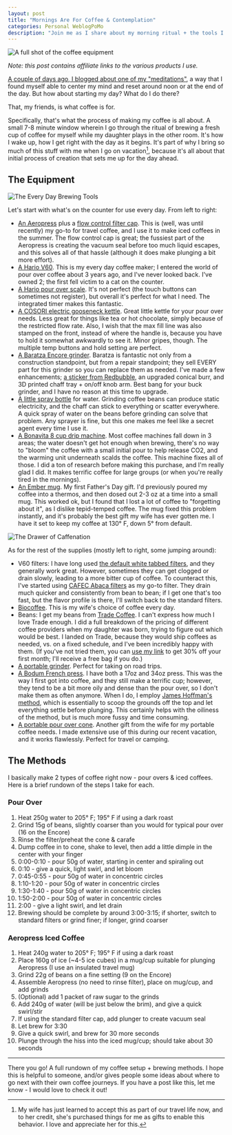 ```yaml
---
layout: post
title: "Mornings Are For Coffee & Contemplation"
categories: Personal WeblogPoMo
description: "Join me as I share about my morning ritual + the tools I use to make coffee"
---
```


![A full shot of the coffee equipment][headerImg]

*Note: this post contains affiliate links to the various products I use.*

[A couple of days ago, I blogged about one of my "meditations"][meditation], a way that I found myself able to center my mind and reset around noon or at the end of the day. But how about starting my day? What do I do there?

That, my friends, is what coffee is for.

Specifically, that's what the process of making my coffee is all about. A small 7-8 minute window wherein I go through the ritual of brewing a fresh cup of coffee for myself while my daughter plays in the other room. It's how I wake up, how I get right with the day as it begins. It's part of why I bring so much of this stuff with me when I go on vacation[^1], because it's all about that initial process of creation that sets me up for the day ahead.

[^1]: My wife has just learned to accept this as part of our travel life now, and to her credit, she's purchased things for me as gifts to enable this behavior. I love and appreciate her for this.

## The Equipment

![The Every Day Brewing Tools][coffeetop]

[coffeetop]: /images/coffee/coffee-top.JPG

Let's start with what's on the counter for use every day. From left to right:

- [An Aeropress][aeropress] plus a [flow control filter cap][aeropressflow]. This is (well, was until recently) my go-to for travel coffee, and I use it to make iced coffees in the summer. The flow control cap is great; the fussiest part of the Aeropress is creating the vacuum seal before too much liquid escapes, and this solves all of that hassle (although it does make plunging a bit more effort).
- [A Hario V60][v60]. This is my every day coffee maker; I entered the world of pour over coffee about 3 years ago, and I've never looked back. I've owned 2; the first fell victim to a cat on the counter.
- [A Hario pour over scale][scale]. It's not perfect (the touch buttons can sometimes not register), but overall it's perfect for what I need. The integrated timer makes this fantastic.
- [A COSORI electric gooseneck kettle][kettle]. Great little kettle for your pour over needs. Less great for things like tea or hot chocolate, simply because of the restricted flow rate. Also, I wish that the max fill line was also stamped on the front, instead of where the handle is, because you have to hold it somewhat awkwardly to see it. Minor gripes, though. The multiple temp buttons and hold setting are perfect.
- [A Baratza Encore grinder][grinder]. Baratza is fantastic not only from a construction standpoint, but from a repair standpoint; they sell EVERY part for this grinder so you can replace them as needed. I've made a few enhancements; [a sticker from Redbubble][sticker], an upgraded conical burr, and 3D printed chaff tray + on/off knob arm. Best bang for your buck grinder, and I have no reason at this time to upgrade.
- [A little spray bottle][spray] for water. Grinding coffee beans can produce static electricity, and the chaff can stick to everything or scatter everywhere. A quick spray of water on the beans before grinding can solve that problem. Any sprayer is fine, but this one makes me feel like a secret agent every time I use it.
- [A Bonavita 8 cup drip machine][brewer]. Most coffee machines fall down in 3 areas; the water doesn't get hot enough when brewing, there's no way to "bloom" the coffee with a small initial pour to help release CO2, and the warming unit underneath scalds the coffee. This machine fixes all of those. I did a ton of research before making this purchase, and I'm really glad I did. It makes terrific coffee for large groups (or when you're really tired in the mornings).
- [An Ember mug][mug]. My first Father's Day gift. I'd previously poured my coffee into a thermos, and then dosed out 2-3 oz at a time into a small mug. This worked ok, but I found that I lost a lot of coffee to "forgetting about it", as I dislike tepid-temped coffee. The mug fixed this problem instantly, and it's probably the best gift my wife has ever gotten me. I have it set to keep my coffee at 130° F, down 5° from default.

[aeropress]: https://amzn.to/3yla4NS
[aeropressflow]: https://amzn.to/3V85X0M
[v60]: https://amzn.to/4dPiZau
[scale]: https://amzn.to/44Mq47T
[kettle]: https://amzn.to/4arj6Gv
[grinder]: https://amzn.to/3QNJkvJ
[sticker]: https://www.redbubble.com/i/sticker/Stardew-Valley-Coffee-by-Serendipitous71/40627443.EJUG5
[spray]: https://amzn.to/4asmdxS
[brewer]: https://amzn.to/4bFJGfW
[mug]: https://amzn.to/3WNBd6e

![The Drawer of Caffenation][coffeedrawer]

[coffeedrawer]: /images/coffee/coffee-drawer.JPG

As for the rest of the supplies (mostly left to right, some jumping around):

- V60 filters: I have long used [the default white tabbed filters][v60filters], and they generally work great. However, sometimes they can get clogged or drain slowly, leading to a more bitter cup of coffee. To counteract this, I've started using [CAFEC Abaca filters][abaca] as my go-to filter. They drain much quicker and consistently from bean to bean; if I get one that's too fast, but the flavor profile is there, I'll switch back to the standard filters.
- [Biocoffee][biocoffee]. This is my wife's choice of coffee every day.
- Beans: I get my beans from [Trade Coffee][trade]. I can't express how much I love Trade enough. I did a full breakdown of the pricing of different coffee providers when my daughter was born, trying to figure out which would be best. I landed on Trade, because they would ship coffees as needed, vs. on a fixed schedule, and I've been incredibly happy with them. (If you've not tried them, you can [use my link][trade] to get 30% off your first month; I'll receive a free bag if you do.)
- [A portable grinder][portagrinder]. Perfect for taking on road trips.
- [A Bodum French press][press]. I have both a 17oz and 34oz press. This was the way I first got into coffee, and they still make a terrific cup; however, they tend to be a bit more oily and dense than the pour over, so I don't make them as often anymore. When I do, I employ [James Hoffman's method](https://sevencoffeeroasters.com/blogs/coffee-101/james-hoffmann-french-press), which is essentially to scoop the grounds off the top and let everything settle before plunging. This certainly helps with the oiliness of the method, but is much more fussy and time consuming.
- [A portable pour over cone][razgar]. Another gift from the wife for my portable coffee needs. I made extensive use of this during our recent vacation, and it works flawlessly. Perfect for travel or camping.

[v60filters]: https://amzn.to/4aB6k8E
[abaca]: https://amzn.to/44NODkQ
[biocoffee]: https://biocoffee.com
[trade]: http://rwrd.io/du3ayh2?c
[portagrinder]: https://amzn.to/4ayniUW
[press]: https://amzn.to/3K7OrmU
[razgar]: https://www.etsy.com/listing/1174633678/foldable-pour-over-coffee-maker-cone?click_key=841e3845e0e798702535d1c01e45ff18bb6dfeff%3A1174633678&click_sum=e3fee39d&ref=shop_home_active_1&crt=1

## The Methods

I basically make 2 types of coffee right now - pour overs & iced coffees. Here is a brief rundown of the steps I take for each.

### Pour Over

1. Heat 250g water to 205° F; 195° F if using a dark roast
2. Grind 15g of beans, slightly coarser than you would for typical pour over (16 on the Encore)
3. Rinse the filter/preheat the cone & carafe
4. Dump coffee in to cone, shake to level, then add a little dimple in the center with your finger
5. 0:00-0:10 - pour 50g of water, starting in center and spiraling out
6. 0:10 - give a quick, light swirl, and let bloom
7. 0:45-0:55 - pour 50g of water in concentric circles
8. 1:10-1:20 - pour 50g of water in concentric circles
9. 1:30-1:40 - pour 50g of water in concentric circles
9. 1:50-2:00 - pour 50g of water in concentric circles
10. 2:00 - give a light swirl, and let drain
11. Brewing should be complete by around 3:00-3:15; if shorter, switch to standard filters or grind finer; if longer, grind coarser

### Aeropress Iced Coffee

1. Heat 240g water to 205° F; 195° F if using a dark roast
2. Place 160g of ice (~4-5 ice cubes) in a mug/cup suitable for plunging Aeropress (I use an insulated travel mug)
3. Grind 22g of beans on a fine setting (9 on the Encore)
4. Assemble Aeropress (no need to rinse filter), place on mug/cup, and add grinds
5. (Optional) add 1 packet of raw sugar to the grinds
6. Add 240g of water (will be just below the brim), and give a quick swirl/stir
7. If using the standard filter cap, add plunger to create vacuum seal
8. Let brew for 3:30
9. Give a quick swirl, and brew for 30 more seconds
10. Plunge through the hiss into the iced mug/cup; should take about 30 seconds

---

There you go! A full rundown of my coffee setup + brewing methods. I hope this is helpful to someone, and/or gives people some ideas about where to go next with their own coffee journeys. If you have a post like this, let me know - I would love to check it out!

[headerImg]: /images/coffee/coffee.JPG
[meditation]: /meditation